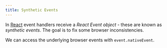 ```yaml
---
title: Synthetic Events
---
```


In [React](knowledge/react/react.md) event handlers receive a _React Event object_ - these are known as _synthetic events_. The goal is to fix some browser inconsistencies.

We can access the underlying browser events with `event.nativeEvent`.
